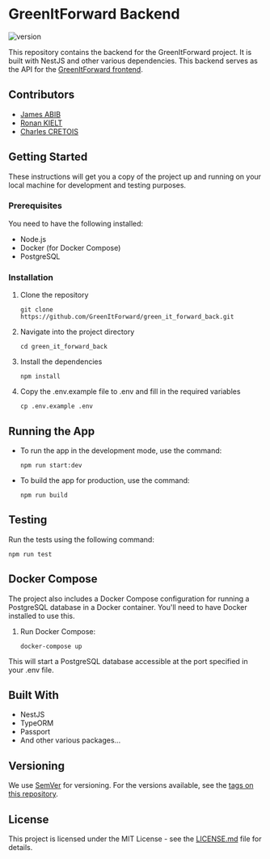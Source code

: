 # GreenItForward Backend

![version](https://img.shields.io/badge/version-1.0.1-blue)

This repository contains the backend for the GreenItForward project. It is built with NestJS and other various dependencies. This backend serves as the API for the [GreenItForward frontend](https://github.com/GreenItForward/green_it_forward_front).

## Contributors

- [James ABIB](https://github.com/jabibamman)
- [Ronan KIELT](https://github.com/chikatetsu)
- [Charles CRETOIS](https://github.com/carlito0605)

## Getting Started

These instructions will get you a copy of the project up and running on your local machine for development and testing purposes.

### Prerequisites

You need to have the following installed:
- Node.js
- Docker (for Docker Compose)
- PostgreSQL

### Installation

1. Clone the repository

    ```
    git clone https://github.com/GreenItForward/green_it_forward_back.git
    ```

2. Navigate into the project directory

    ```
    cd green_it_forward_back
    ```

3. Install the dependencies

    ```
    npm install
    ```

4. Copy the .env.example file to .env and fill in the required variables

    ```
    cp .env.example .env
    ```

## Running the App

- To run the app in the development mode, use the command:

    ```
    npm run start:dev
    ```

- To build the app for production, use the command:

    ```
    npm run build
    ```

## Testing

Run the tests using the following command:

```
npm run test
```


## Docker Compose

The project also includes a Docker Compose configuration for running a PostgreSQL database in a Docker container. You'll need to have Docker installed to use this.

1. Run Docker Compose:

    ```
    docker-compose up
    ```

This will start a PostgreSQL database accessible at the port specified in your .env file.

## Built With

- NestJS
- TypeORM
- Passport
- And other various packages...

## Versioning

We use [SemVer](http://semver.org/) for versioning. For the versions available, see the [tags on this repository](https://github.com/GreenItForward/green_it_forward_back/tags).

## License

This project is licensed under the MIT License - see the [LICENSE.md](LICENSE.md) file for details.

